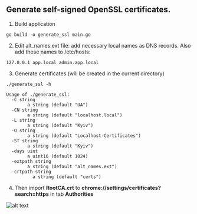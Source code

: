 ## Generate self-signed OpenSSL certificates.

1. Build application
```
go build -o generate_ssl main.go
```
2. Edit alt_names.ext file: add necessary local names as DNS records. Also add these names to /etc/hosts:
```
127.0.0.1 app.local admin.app.local
```
3. Generate certificates (will be created in the current directory)
```
./generate_ssl -h

Usage of ./generate_ssl:
  -C string
        a string (default "UA")
  -CN string
        a string (default "localhost.local")
  -L string
        a string (default "Kyiv")
  -O string
        a string (default "Localhost-Certificates")
  -ST string
        a string (default "Kyiv")
  -days uint
        a uint16 (default 1024)
  -extpath string
        a string (default "alt_names.ext")
  -crtpath string
          a string (default "certs")
```
4. Then import <strong>RootCA.crt</strong> to <strong>chrome://settings/certificates?search=https</strong> in tab <strong>Authorities</strong>

![alt text](https://raw.githubusercontent.com/oleksiivelychko/generate-openssl/master/screen.png)
